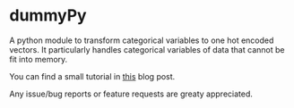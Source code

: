 # dummyPy
A python module to transform categorical variables to one hot encoded vectors. It particularly handles categorical variables of data that cannot be fit into memory.

You can find a small tutorial in [this](https://yashuseth.wordpress.com/2017/12/14/how-to-one-hot-encode-categorical-variables-of-a-large-dataset-in-python/) blog post.

Any issue/bug reports or feature requests are greaty appreciated.
